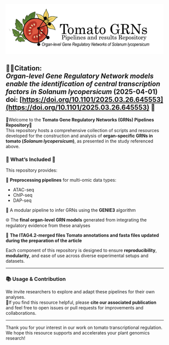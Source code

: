 <p align="center">
  <img src="tomato-grn-banner.png" alt="Tomato GRNs Pipelines Repository Banner" style="max-width:100%;">
</p>


🍃🍃**Citation:**  
*Organ-level Gene Regulatory Network models enable the identification of central transcription factors in* *Solanum lycopersicum* (2025-04-01)  
doi: [https://doi.org/10.1101/2025.03.26.645553](https://doi.org/10.1101/2025.03.26.645553)
📜
---

🍅Welcome to the **Tomato Gene Regulatory Networks (GRNs) Pipelines Repository**🍅  
This repository hosts a comprehensive collection of scripts and resources developed for the construction and analysis of **organ-specific GRNs in tomato (*Solanum lycopersicum*)**, as presented in the study referenced above.

### 🧰 What’s Included 📁

This repository provides:

🧬 **Preprocessing pipelines** for multi-omic data types:
  - ATAC-seq
  - ChIP-seq
  - DAP-seq

🔄 A modular pipeline to infer GRNs using the **GENIE3** algorithm

🌐 The **final organ-level GRN models** generated from integrating the regulatory evidence from these analyses

🧾 **The ITAG4.2-merged files Tomato annotations and fasta files updated during the preparation of the article**


Each component of this repository is designed to ensure **reproducibility**, **modularity**, and ease of use across diverse experimental setups and datasets.

---

### 📚 Usage & Contribution

We invite researchers to explore and adapt these pipelines for their own analyses.  
📜If you find this resource helpful, please **cite our associated publication** and feel free to open issues or pull requests for improvements and collaborations.

---

Thank you for your interest in our work on tomato transcriptional regulation.  
We hope this resource supports and accelerates your plant genomics research!
